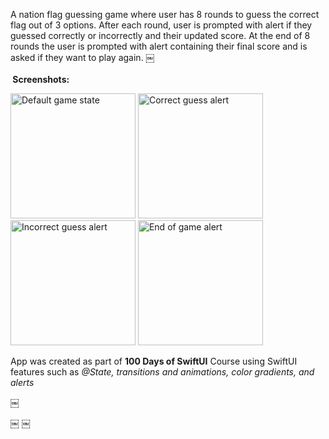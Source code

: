 A nation flag guessing game where user has 8 rounds to guess the correct flag out of 3 options. 
After each round, user is prompted with alert if they guessed correctly or incorrectly and their updated score.
At the end of 8 rounds the user is prompted with alert containing their final score and is asked if they want to play again.
￼
<br/><br/>
** Screenshots:**
<p float="left">
  <img alt="Default game state" src="https://github.com/anthonycandelino/GuessTheFlag/assets/32252982/38b347b5-bec5-4c0c-ae3e-5f63bba3a995" width="200" />
  <img alt="Correct guess alert" src="https://github.com/anthonycandelino/GuessTheFlag/assets/32252982/73e8f3be-acc3-4430-a12a-53be91807f8a" width="200" />
  <img alt="Incorrect guess alert" src="https://github.com/anthonycandelino/GuessTheFlag/assets/32252982/1f639064-8cc9-4cf6-8abe-9d534d404e76" width="200" />
  <img alt="End of game alert" src="https://github.com/anthonycandelino/GuessTheFlag/assets/32252982/d28c5b02-a8db-44b5-9d70-010ea2a807a9" width="200" />
</p>

App was created as part of **100 Days of SwiftUI** Course using SwiftUI features such as _@State, transitions and animations, color gradients, and alerts_

￼

￼
￼
